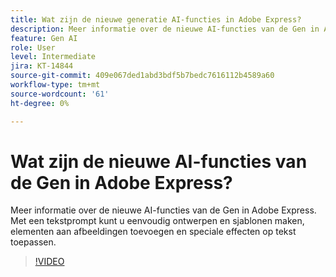 ```yaml
---
title: Wat zijn de nieuwe generatie AI-functies in Adobe Express?
description: Meer informatie over de nieuwe AI-functies van de Gen in Adobe Express
feature: Gen AI
role: User
level: Intermediate
jira: KT-14844
source-git-commit: 409e067ded1abd3bdf5b7bedc7616112b4589a60
workflow-type: tm+mt
source-wordcount: '61'
ht-degree: 0%

---
```


# Wat zijn de nieuwe AI-functies van de Gen in Adobe Express?

Meer informatie over de nieuwe AI-functies van de Gen in Adobe Express. Met een tekstprompt kunt u eenvoudig ontwerpen en sjablonen maken, elementen aan afbeeldingen toevoegen en speciale effecten op tekst toepassen.

>[!VIDEO](https://video.tv.adobe.com/v/3427018?quality=12&learn=on&hidetitle=true)

